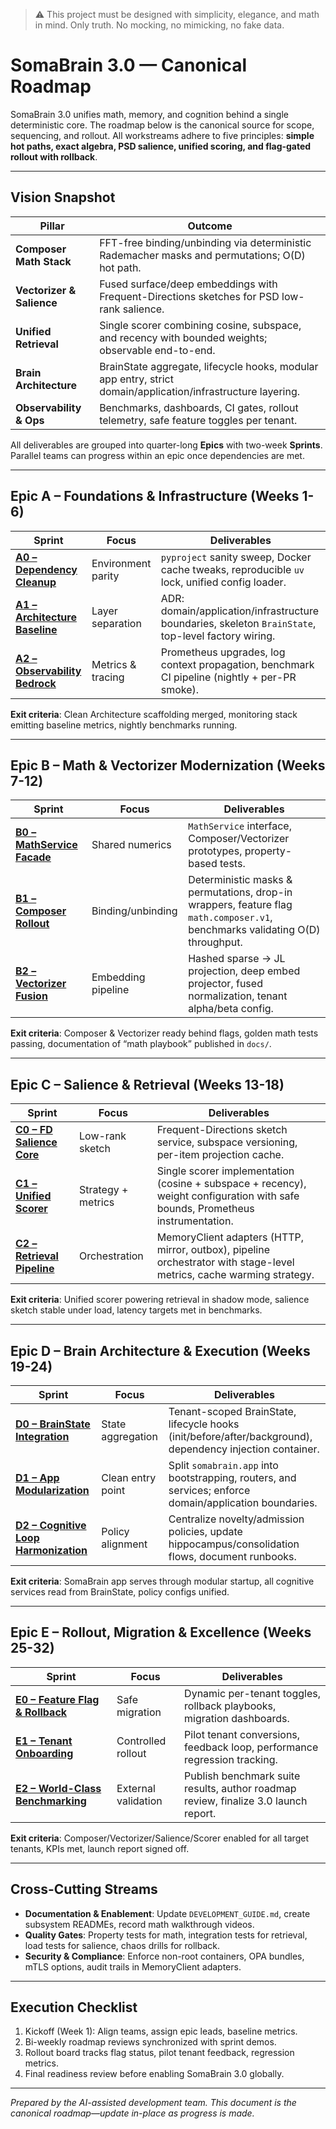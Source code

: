 > :warning: This project must be designed with simplicity, elegance, and math in mind. Only truth. No mocking, no mimicking, no fake data.

# SomaBrain 3.0 — Canonical Roadmap

SomaBrain 3.0 unifies math, memory, and cognition behind a single deterministic core. The roadmap below is the canonical source for scope, sequencing, and rollout. All workstreams adhere to five principles: **simple hot paths, exact algebra, PSD salience, unified scoring, and flag-gated rollout with rollback**.

---

## Vision Snapshot

| Pillar | Outcome |
|--------|---------|
| **Composer Math Stack** | FFT-free binding/unbinding via deterministic Rademacher masks and permutations; O(D) hot path. |
| **Vectorizer & Salience** | Fused surface/deep embeddings with Frequent-Directions sketches for PSD low-rank salience. |
| **Unified Retrieval** | Single scorer combining cosine, subspace, and recency with bounded weights; observable end-to-end. |
| **Brain Architecture** | BrainState aggregate, lifecycle hooks, modular app entry, strict domain/application/infrastructure layering. |
| **Observability & Ops** | Benchmarks, dashboards, CI gates, rollout telemetry, safe feature toggles per tenant. |

All deliverables are grouped into quarter-long **Epics** with two-week **Sprints**. Parallel teams can progress within an epic once dependencies are met.

---

## Epic A – Foundations & Infrastructure (Weeks 1-6)

| Sprint | Focus | Deliverables |
|--------|-------|--------------|
| **[A0 – Dependency Cleanup](docs/sprints/Sprint_A0.md)** | Environment parity | `pyproject` sanity sweep, Docker cache tweaks, reproducible `uv` lock, unified config loader. |
| **[A1 – Architecture Baseline](docs/sprints/Sprint_A1.md)** | Layer separation | ADR: domain/application/infrastructure boundaries, skeleton `BrainState`, top-level factory wiring. |
| **[A2 – Observability Bedrock](docs/sprints/Sprint_A2.md)** | Metrics & tracing | Prometheus upgrades, log context propagation, benchmark CI pipeline (nightly + per-PR smoke). |

**Exit criteria**: Clean Architecture scaffolding merged, monitoring stack emitting baseline metrics, nightly benchmarks running.

---

## Epic B – Math & Vectorizer Modernization (Weeks 7-12)

| Sprint | Focus | Deliverables |
|--------|-------|--------------|
| **[B0 – MathService Facade](docs/sprints/Sprint_B0.md)** | Shared numerics | `MathService` interface, Composer/Vectorizer prototypes, property-based tests. |
| **[B1 – Composer Rollout](docs/sprints/Sprint_B1.md)** | Binding/unbinding | Deterministic masks & permutations, drop-in wrappers, feature flag `math.composer.v1`, benchmarks validating O(D) throughput. |
| **[B2 – Vectorizer Fusion](docs/sprints/Sprint_B2.md)** | Embedding pipeline | Hashed sparse -> JL projection, deep embed projector, fused normalization, tenant alpha/beta config. |

**Exit criteria**: Composer & Vectorizer ready behind flags, golden math tests passing, documentation of “math playbook” published in `docs/`.

---

## Epic C – Salience & Retrieval (Weeks 13-18)

| Sprint | Focus | Deliverables |
|--------|-------|--------------|
| **[C0 – FD Salience Core](docs/sprints/Sprint_C0.md)** | Low-rank sketch | Frequent-Directions sketch service, subspace versioning, per-item projection cache. |
| **[C1 – Unified Scorer](docs/sprints/Sprint_C1.md)** | Strategy + metrics | Single scorer implementation (cosine + subspace + recency), weight configuration with safe bounds, Prometheus instrumentation. |
| **[C2 – Retrieval Pipeline](docs/sprints/Sprint_C2.md)** | Orchestration | MemoryClient adapters (HTTP, mirror, outbox), pipeline orchestrator with stage-level metrics, cache warming strategy. |

**Exit criteria**: Unified scorer powering retrieval in shadow mode, salience sketch stable under load, latency targets met in benchmarks.

---

## Epic D – Brain Architecture & Execution (Weeks 19-24)

| Sprint | Focus | Deliverables |
|--------|-------|--------------|
| **[D0 – BrainState Integration](docs/sprints/Sprint_D0.md)** | State aggregation | Tenant-scoped BrainState, lifecycle hooks (init/before/after/background), dependency injection container. |
| **[D1 – App Modularization](docs/sprints/Sprint_D1.md)** | Clean entry point | Split `somabrain.app` into bootstrapping, routers, and services; enforce domain/application boundaries. |
| **[D2 – Cognitive Loop Harmonization](docs/sprints/Sprint_D2.md)** | Policy alignment | Centralize novelty/admission policies, update hippocampus/consolidation flows, document runbooks. |

**Exit criteria**: SomaBrain app serves through modular startup, all cognitive services read from BrainState, policy configs unified.

---

## Epic E – Rollout, Migration & Excellence (Weeks 25-32)

| Sprint | Focus | Deliverables |
|--------|-------|--------------|
| **[E0 – Feature Flag & Rollback](docs/sprints/Sprint_E0.md)** | Safe migration | Dynamic per-tenant toggles, rollback playbooks, migration dashboards. |
| **[E1 – Tenant Onboarding](docs/sprints/Sprint_E1.md)** | Controlled rollout | Pilot tenant conversions, feedback loop, performance regression tracking. |
| **[E2 – World-Class Benchmarking](docs/sprints/Sprint_E2.md)** | External validation | Publish benchmark suite results, author roadmap review, finalize 3.0 launch report. |

**Exit criteria**: Composer/Vectorizer/Salience/Scorer enabled for all target tenants, KPIs met, launch report signed off.

---

## Cross-Cutting Streams

- **Documentation & Enablement**: Update `DEVELOPMENT_GUIDE.md`, create subsystem READMEs, record math walkthrough videos.
- **Quality Gates**: Property tests for math, integration tests for retrieval, load tests for salience, chaos drills for rollback.
- **Security & Compliance**: Enforce non-root containers, OPA bundles, mTLS options, audit trails in MemoryClient adapters.

---

## Execution Checklist

1. Kickoff (Week 1): Align teams, assign epic leads, baseline metrics.
2. Bi-weekly roadmap reviews synchronized with sprint demos.
3. Rollout board tracks flag status, pilot tenant feedback, regression metrics.
4. Final readiness review before enabling SomaBrain 3.0 globally.

---

*Prepared by the AI-assisted development team. This document is the canonical roadmap—update in-place as progress is made.*